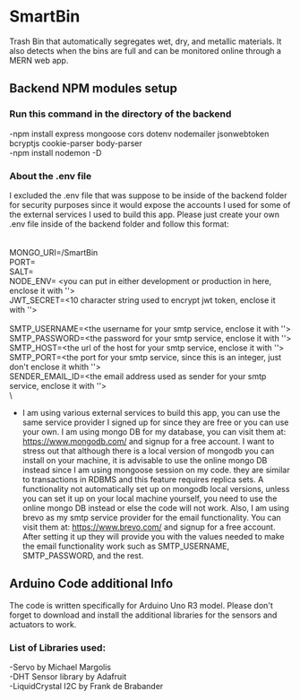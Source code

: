 # SmartBin

Trash Bin that automatically segregates wet, dry, and metallic materials. It also detects when the bins are full and can be monitored online through a MERN web app.

## Backend NPM modules setup
### Run this command in the directory of the backend
-npm install express  mongoose cors  dotenv nodemailer jsonwebtoken bcryptjs cookie-parser body-parser \
-npm install nodemon -D

### About the .env file
I excluded the .env file that was suppose to be inside of the backend folder for security purposes since it would expose the accounts I used for some of the external services I used to build this app. Please just create your own .env file inside of the backend folder and follow this format: \
\
\
MONGO_URI=<URL of your mongodb collection>/SmartBin \
PORT= <the port where your server runs> \
SALT= <integer number used to encrypt the password> \
NODE_ENV= <you can put in either development or production in here, enclose it with ''> \
JWT_SECRET=<10 character string used to encrypt jwt token, enclose it with ''> \
\
SMTP_USERNAME=<the username for your smtp service, enclose it with ''> \
SMTP_PASSWORD=<the password for your smtp service, enclose it with ''> \
SMTP_HOST=<the url of the host for your smtp service, enclose it with ''> \
SMTP_PORT=<the port for your smtp service, since this is an integer, just don't enclose it whith ''> \
SENDER_EMAIL_ID=<the email address used as sender for your smtp service, enclose it with ''> \
\
* I am using various external services to build this app, you can use the same service provider I signed up for since they are free or you can use your own. I am using mongo DB for my database, you can visit them at: https://www.mongodb.com/ and signup for a free account. I want to stress out that although there is a local version of mongodb you can install on your machine, it is advisable to use the online mongo DB instead since I am using mongoose session on my code. they are similar to transactions in RDBMS and this feature requires replica sets. A functionality not automatically set up on mongodb local versions, unless you can set it up on your local machine yourself, you need to use the online mongo DB instead or else the code will not work. Also, I am using brevo as my smtp service provider for the email functionality. You can visit them at: https://www.brevo.com/ and signup for a free account. After setting it up they will provide you with the values needed to make the email functionality work such as SMTP_USERNAME, SMTP_PASSWORD, and the rest.

## Arduino Code additional Info
The code is written specifically for Arduino Uno R3 model. Please don't forget to download and install the additional libraries for the sensors and actuators to work.
### List of Libraries used:
-Servo by Michael Margolis \
-DHT Sensor library by Adafruit \
-LiquidCrystal I2C by Frank de Brabander